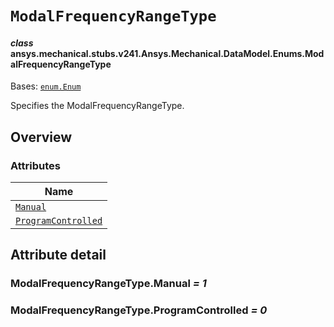 # `ModalFrequencyRangeType`



#### *class* ansys.mechanical.stubs.v241.Ansys.Mechanical.DataModel.Enums.ModalFrequencyRangeType

Bases: [`enum.Enum`](https://docs.python.org/3/library/enum.html#enum.Enum)

Specifies the ModalFrequencyRangeType.

<!-- !! processed by numpydoc !! -->

<a id="overview"></a>

## Overview

### Attributes

| Name |
| -------------------------------------------------------------------------------------------------------------------------------------------------- |
| [`Manual`](../../../../../v242/Ansys/Mechanical/DataModel/Enums/ModalFrequencyRangeType.md#ModalFrequencyRangeType.Manual) |
| [`ProgramControlled`](../../../../../v242/Ansys/Mechanical/DataModel/Enums/ModalFrequencyRangeType.md#ModalFrequencyRangeType.ProgramControlled) |

<a id="attribute-detail"></a>

## Attribute detail

<a id="ModalFrequencyRangeType.Manual"></a>

### ModalFrequencyRangeType.Manual *= 1*

<a id="ModalFrequencyRangeType.ProgramControlled"></a>

### ModalFrequencyRangeType.ProgramControlled *= 0*


